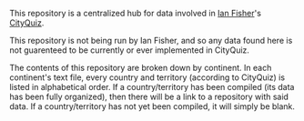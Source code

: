 This repository is a centralized hub for data involved in [Ian Fisher](https://iafisher.com/)'s [CityQuiz](https://cityquiz.io/).

This repository is not being run by Ian Fisher, and so any data found here is not guarenteed to be currently or ever implemented in CityQuiz.

The contents of this repository are broken down by continent. In each continent's text file, every country and territory (according to CityQuiz) is listed in alphabetical order. If a country/territory has been compiled (its data has been fully organized), then there will be a link to a repository with said data. If a country/territory has not yet been compiled, it will simply be blank.
